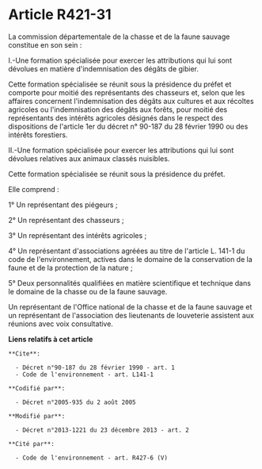 # Article R421-31

La commission départementale de la chasse et de la faune sauvage constitue en son sein : 

I.-Une formation spécialisée pour exercer les attributions qui lui sont dévolues en matière d'indemnisation des dégâts de
gibier. 

Cette formation spécialisée se réunit sous la présidence du préfet et comporte pour moitié des représentants des chasseurs
et, selon que les affaires concernent l'indemnisation des dégâts aux cultures et aux récoltes agricoles ou l'indemnisation
des dégâts aux forêts, pour moitié des représentants des intérêts agricoles désignés dans le respect des dispositions de
l'article 1er du décret n° 90-187 du 28 février 1990 ou des intérêts forestiers. 

II.-Une formation spécialisée pour exercer les attributions qui lui sont dévolues relatives aux animaux classés nuisibles. 

Cette formation spécialisée se réunit sous la présidence du préfet. 

Elle comprend : 

1° Un représentant des piégeurs ; 

2° Un représentant des chasseurs ; 

3° Un représentant des intérêts agricoles ; 

4° Un représentant d'associations agréées au titre de l'article L. 141-1 du code de l'environnement, actives dans le domaine
de la conservation de la faune et de la protection de la nature ; 

5° Deux personnalités qualifiées en matière scientifique et technique dans le domaine de la chasse ou de la faune sauvage. 

Un représentant de l'Office national de la chasse et de la faune sauvage et un représentant de l'association des lieutenants
de louveterie assistent aux réunions avec voix consultative.

**Liens relatifs à cet article**

	**Cite**:

	  - Décret n°90-187 du 28 février 1990 - art. 1
	  - Code de l'environnement - art. L141-1

	**Codifié par**:

	  - Décret n°2005-935 du 2 août 2005

	**Modifié par**:

	  - Décret n°2013-1221 du 23 décembre 2013 - art. 2

	**Cité par**:

	  - Code de l'environnement - art. R427-6 (V)
